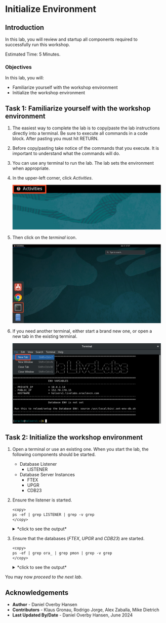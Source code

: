 # Initialize Environment

## Introduction

In this lab, you will review and startup all components required to successfully run this workshop.

Estimated Time: 5 Minutes.

### Objectives

In this lab, you will:

* Familiarize yourself with the workshop environment
* Initialize the workshop environment

## Task 1: Familiarize yourself with the workshop environment

1. The easiest way to complete the lab is to copy/paste the lab instructions directly into a terminal. Be sure to execute all commands in a code block. After pasting you must hit RETURN.

2. Before copy/pasting take notice of the commands that you execute. It is important to understand what the commands will do.

3. You can use any terminal to run the lab. The lab sets the environment when appropriate.

4. In the upper-left corner, click *Activities*. 

    ![Click Activities to start a terminal](./images/initialize-environment-click-activities.png " ")

5. Then click on the *terminal* icon.

    ![Click the terminal icon to start a new terminal](./images/initialize-environment-click-terminal.jpeg)    

6. If you need another terminal, either start a brand new one, or open a new tab in the existing terminal.    

    ![Open a new tab in the existing terminal](images/initialize-environment-new-tab.png)

## Task 2: Initialize the workshop environment

1. Open a terminal or use an existing one. When you start the lab, the following components should be started.

    - Database Listener
        - LISTENER
    - Database Server Instances
        - FTEX
        - UPGR
        - CDB23

3. Ensure the listener is started.

    ```
    <copy>
    ps -ef | grep LISTENER | grep -v grep
    </copy>
    ```

    <details>
    <summary>*click to see the output*</summary>
    ``` text
    $ ps -ef | grep LISTENER | grep -v grep
    oracle    2333     1  0 11:40 ?        00:00:00 /u01/app/oracle/product/19/bin/tnslsnr LISTENER -inherit
    ```
    </details>

4. Ensure that the databases (*FTEX*, *UPGR* and *CDB23*) are started.

    ```
    <copy>
    ps -ef | grep ora_ | grep pmon | grep -v grep
    </copy>
    ```

    <details>
    <summary>*click to see the output*</summary>
    ``` text
    $ ps -ef | grep ora_ | grep pmon | grep -v grep
    oracle      3851       1  0 20:19 ?        00:00:00 ora_pmon_UPGR
    oracle      5110       1  0 20:19 ?        00:00:00 ora_pmon_FTEX
    oracle      5345       1  0 20:19 ?        00:00:00 ora_pmon_CDB23
    ```
    </details>

You may now *proceed to the next lab*.

## Acknowledgements

* **Author** - Daniel Overby Hansen
* **Contributors** - Klaus Gronau, Rodrigo Jorge, Alex Zaballa, Mike Dietrich
* **Last Updated By/Date** - Daniel Overby Hansen, June 2024
